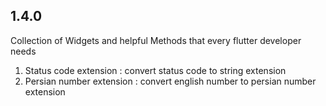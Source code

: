 ## 1.4.0

Collection of Widgets and helpful Methods that every flutter developer needs

1. Status code extension : convert status code to string extension
2. Persian number extension : convert english number to persian number extension
